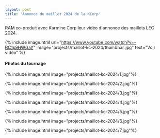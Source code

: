 ```yaml
---
layout: post
title: 'Annonce du maillot 2024 de la KCorp'
---
```

RAM co-produit avec Karmine Corp leur vidéo d'annonce des maillots LEC 2024. 

{% include image.html url="https://www.youtube.com/watch?v=-RC1p9HWGaY" image="projects/maillot-kc-2024/thumbnail.jpg" text="Voir vidéo" %}

#### Photos du tournage

{% include image.html image="projects/maillot-kc-2024/1.jpg"%}

{% include image.html image="projects/maillot-kc-2024/2.jpg"%}

{% include image.html image="projects/maillot-kc-2024/3.jpg"%}

{% include image.html image="projects/maillot-kc-2024/4.jpg"%}

{% include image.html image="projects/maillot-kc-2024/5.jpg"%}

{% include image.html image="projects/maillot-kc-2024/6.jpg"%}

{% include image.html image="projects/maillot-kc-2024/7.jpg"%}
